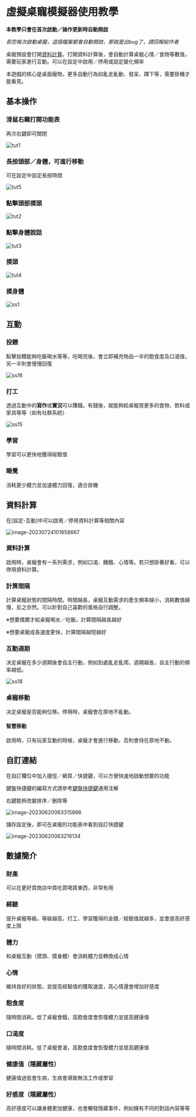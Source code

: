 #  虛擬桌寵模擬器使用教學

**本教學只會在首次啟動／操作更新時自動開啟**

*若您每次啟動桌寵，這個檔案都會自動開啟，那就是出bug了，請回報給作者*

桌寵預設會打開[資料計算](#資料計算)。打開資料計算後，會自動計算桌寵心情／食物等數值，需要玩家進行互動。可以在設定中啟用／停用或設定變化頻率

本遊戲的核心是桌面寵物，更多自動行為如亂走亂動、發呆、蹲下等，需要掛機才能看見。

##  基本操作

### 滑鼠右鍵打開功能表

再次右鍵即可關閉

![tut1](Tutorial.assets/CN/tut1.gif)

### 長按頭部／身體，可進行移動

可在設定中設定長按時間

![tut5](Tutorial.assets/CN/tut5.gif)

### 點擊頭部摸頭

![tut2](Tutorial.assets/CN/tut2.gif)

### 點擊身體說話

![tut3](Tutorial.assets/CN/tut3.gif)

### 摸頭

![tut4](Tutorial.assets/CN/tut4.gif)

### 摸身體

![ss1](Tutorial.assets/CN/ss1.gif)

## 互動

### 投餵

點擊投餵能夠吃飯喝水等等，吃喝完後，會立即補充物品一半的飽食度及口渴值，另一半則會慢慢回復

![ss16](Tutorial.assets/CN/ss16.gif)

### 打工

透過互動中的**寫作**或**實況**可以賺錢。有錢後，就能夠給桌寵買更多的食物、飲料或家具等等（如有社群系統）

![ss15](Tutorial.assets/CN/ss15.gif)

### 學習

學習可以更快地獲得經驗值

### 睡覺

消耗更少體力並加速體力回復，適合掛機

## 資料計算

在\[設定-互動\]中可以啟用／停用資料計算等相關內容

![image-20230724101858667](Tutorial.assets/CN/image-20230724101858667.png)

### 資料計算

啟用時，桌寵會有一系列需求，例如口渴、饑餓、心情等。若只想掛著好看，可以停用資料計算。

### 計算間隔

計算桌寵狀態的間隔時間。時間越長，桌寵互動需求的產生頻率越小，消耗數值越慢，反之亦然。可以針對自己喜歡的風格自行調整。

※想要偶爾才給桌寵喝水／吃飯，計算間隔越長越好

※想要桌寵成長速度更快，計算間隔越短越好

### 互動週期

决定桌寵在多少週期後會自主行動，例如到處亂走亂爬。週期越長，自主行動的頻率越低。

![ss18](Tutorial.assets/CN/ss18.gif)

### 桌寵移動

决定桌寵是否能夠位移。停用時，桌寵會在原地不亂動。

#### 智慧移動

啟用時，只有玩家互動的時候，桌寵才會進行移動，否則會待在原地不動。

## 自訂連結

在自訂欄位中加入捷徑／網頁／快捷鍵，可以方便快速地啟動想要的功能

鍵盤快捷鍵的編寫方式請參考[鍵盤快捷鍵]( https://www.exlb.net/SendKeys )通用注解

右鍵能夠改變排序／删除等

![image-20230620063315866](Tutorial.assets/CN/image-20230620063315866.png)

儲存設定後，即可在桌寵的功能表中看到自訂快捷鍵

![image-20230620063216134](Tutorial.assets/CN/image-20230620063216134.png)

## 數據簡介

### 財產

可以在更好買商店中買吃買喝買東西，非常有用

### 經驗

提升桌寵等級。等級越高，打工、學習獲得的金錢／經驗值就越多，並會提高好感度上限

### 體力

和桌寵互動（摸頭、摸身體）會消耗體力並轉換成心情

### 心情

維持良好的狀態，並提高經驗值的獲取速度，高心情還會增加好感度

### 飽食度

隨時間消耗。低了桌寵會餓，高飽食度會恢復體力並提高健康值

### 口渴度

隨時間消耗。低了桌寵會渴，高飽食度會恢復體力並提高健康值

### 健康值（隱藏屬性）

健康值過低會生病，生病會導致無法工作或學習

### 好感度（隱藏屬性）

高好感度可以讓身體更加健康，也會觸發隱藏事件，例如擁有不同的對話內容等等
